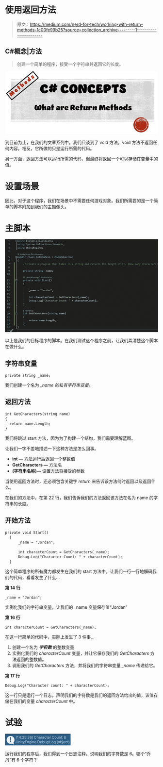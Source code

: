 # 使用返回方法

> 原文：<https://medium.com/nerd-for-tech/working-with-return-methods-1c00fe99b25?source=collection_archive---------1----------------------->

## C#概念|方法

> 创建一个简单的程序，接受一个字符串并返回它的长度。

![](img/ee9d46fbdab086e1bfb19e3d9b822bc6.png)

到目前为止，在我们的文章系列中，我们只谈到了 void 方法。void 方法不返回任何内容。相反，它所做的只是运行所需的代码。

另一方面，返回方法可以运行所需的代码，但最终将返回一个可以存储在变量中的值。

# 设置场景

因此，对于这个程序，我们在场景中不需要任何游戏对象。我们所需要的是一个简单的脚本附加到我们的主摄像头。

# 主脚本

![](img/6334e94a5d65c68aa77c4882f775cfb3.png)

以上是我们的目标程序的脚本。在我们测试这个程序之前，让我们弄清楚这个脚本在做什么。

## 字符串变量

```
private string _name;
```

我们创建一个名为 *_name 的私有字符串变量。*

## 返回方法

```
int GetCharacters(string name)
{ 
  return name.Length;
}
```

我们将跳过 start 方法，因为为了构建一个结构，我们需要理解蓝图。

让我们一字不差地描述一下这种方法是怎么回事。

*   **int —** 方法运行后返回一个整数值
*   **GetCharacters —** 方法名
*   **(字符串名称)—** 设置方法将接受的参数

当使用返回方法时，还必须包含关键字 *return* 来告诉该方法何时返回以及返回什么。

在我们的方法中，在第 22 行，我们告诉我们的方法返回该方法在名为 name 的字符串的长度。

## 开始方法

```
private void Start()
  {
      _name = "Jordan";

      int characterCount = GetCharacters(_name);
      Debug.Log("Character Count: " + characterCount);
  }
```

这个简单程序的所有魔力都发生在我们的 start 方法中。让我们一行一行地解码我们的代码，看看发生了什么…

**第 14 行**

```
_name = "Jordan";
```

实例化我们的字符串变量，让我们的 _name 变量保存值“Jordan”

**第 16 行**

```
int characterCount = GetCharacters(_name);
```

在这一行简单的代码中，实际上发生了 3 件事…

1.  创建一个名为 ***字符数*** 的整数变量
2.  实例化我们的 *characterCount* 变量，并让它保存我们的 *GetCharacters* 方法返回的整数值。
3.  调用我们的 *GetCharacters* 方法，并将我们的字符串变量 *_name* 传递给它。

**第 17 行**

```
Debug.Log("Character count: " + characterCount);
```

这一行只是运行一个日志，声明我们的字符数是我们的返回方法给出的值，该值存储在我们的变量 *characterCount* 中。

# 试验

![](img/6bd5ef52535494095f0821090a7616fa.png)

运行我们的程序后，我们得到一个日志注释，说明我们的字符数是 6。哪个“乔丹”有 6 个字符？